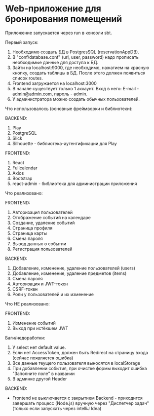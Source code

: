 # Web-приложение для бронирования помещений

Приложение запускается через run в консоли sbt.

Первый запуск:
1) Необходимо создать БД в PostgresSQL (reservationAppDB).
2) В "conf/database.conf" (url, user, password) надо прописать необходимые данные для доступа к БД.
3) Зайти на localhost:9000, где необходимо, нажатием на красную кнопку, создать таблицы в БД. После этого должен появиться список routes.
4) Frontend загружается на localhost:3000
5) В начале существует только 1 аккаунт. Вход в него: E-mail - admin@admin.com, пароль - admin.
6) У администратора можно создать обычных пользователей.


Что использовалось (основные фреймворки и библиотеки):

BACKEND:
1) Play
2) PostgreSQL
3) Slick
4) Silhouette - библиотека-аутентификации для Play

FRONTEND:
1) React
2) Fullcalendar
3) Axios
4) Bootstrap
5) react-admin - библиотека для администрации приложения



Что реализовано:

FRONTEND:
1) Авторизация пользователей
2) Отображение событий на календаре
3) Создание, удаление событий
4) Страница профиля
5) Страница карты
6) Смена пароля
7) Вывод данных о событии
8) Регистрация пользователей


BACKEND:
1) Добавление, изменение, удаление пользователей (users)
3) Добавление, изменение, удаление предметов (items)
4) Смена пароля
5) Авторизация и JWT-токен
6) CSRF-токен
7) Роли у пользователей и их изменение



Что НЕ реализовано:

FRONTEND:
1) Изменение событий
2) Выход при истёкшем JWT

Баги/недоработки:
1) У select нет default value.
2) Если нет AccessToken, должен быть Redirect на страницу входа (сейчас появляется ошибка)
3) Все данные теущего пользователя выносятся в localStorage
4) При добавлении события, при очистке формы выходит ошибка "Заполните поле" в названии
5) В админке другой Header

BACKEND:
- Frontend не выключается с закрытием Backend - приходится завершать процесс (Node.js) вручную через "Диспетчер задач" (только если запускать через intelliJ Idea)
